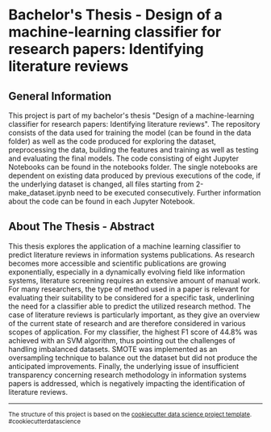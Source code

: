 Bachelor's Thesis - Design of a machine-learning classifier for research papers: Identifying literature reviews
==============================

General Information
------------

This project is part of my bachelor's thesis "Design of a machine-learning classifier for research papers: Identifying literature reviews". The repository consists of the data used for training the model (can be found in the data folder) as well as the code produced for exploring the dataset, preprocessing the data, building the features and training as well as testing and evaluating the final models. The code consisting of eight Jupyter Notebooks can be found in the notebooks folder. The single notebooks are dependent on existing data produced by previous executions of the code, if the underlying dataset is changed, all files starting from 2-make_dataset.ipynb need to be executed consecutively. Further information about the code can be found in each Jupyter Notebook.

About The Thesis - Abstract
------------

This thesis explores the application of a machine learning classifier to predict literature reviews in information systems publications. As research becomes more accessible and scientific publications are growing exponentially, especially in a dynamically evolving field like information systems, literature screening requires an extensive amount of manual work. For many researchers, the type of method used in a paper is relevant for evaluating their suitability to be considered for a specific task, underlining the need for a classifier able to predict the utilized research method. The case of literature reviews is particularly important, as they give an overview of the current state of research and are therefore considered in various scopes of application. For my classifier, the highest F1 score of 44.8% was achieved with an SVM algorithm, thus pointing out the challenges of handling imbalanced datasets. SMOTE was implemented as an oversampling technique to balance out the dataset but did not produce the anticipated improvements. Finally, the underlying issue of insufficient transparency concerning research methodology in information systems papers is addressed, which is negatively impacting the identification of literature reviews.

--------

<p><small>The structure of this project is based on the <a target="_blank" href="https://drivendata.github.io/cookiecutter-data-science/">cookiecutter data science project template</a>. #cookiecutterdatascience</small></p>
